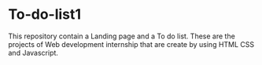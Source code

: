 # To-do-list1
This repository contain a Landing page and a To do list. These are the projects of Web development internship that are create by using HTML CSS and Javascript.
